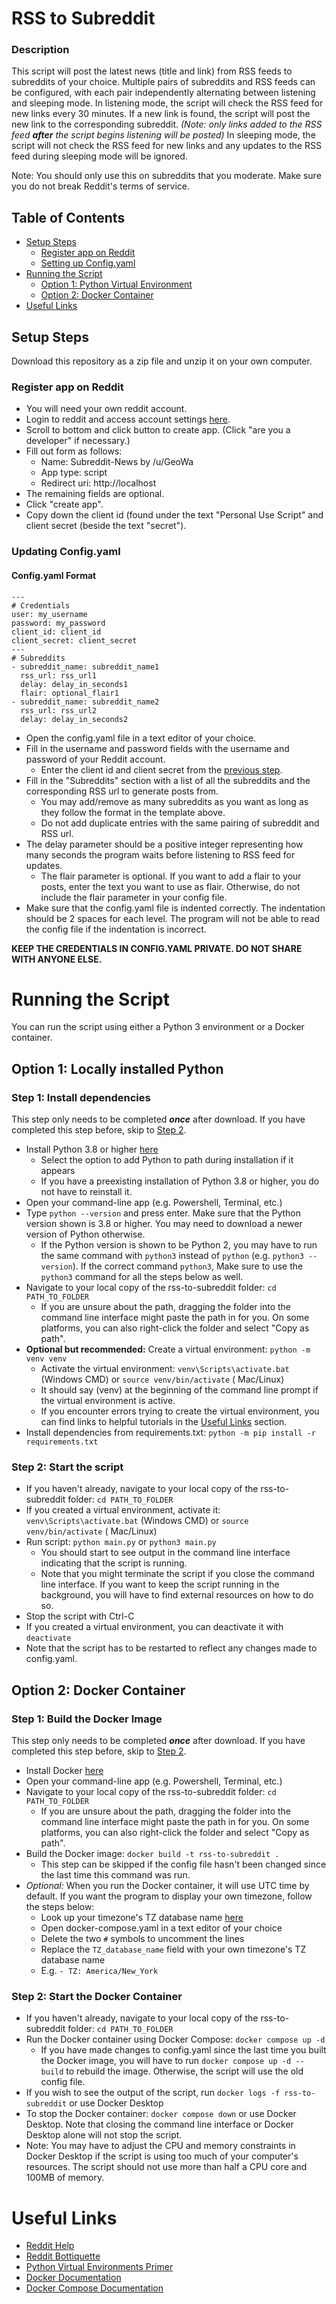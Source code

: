 # RSS to Subreddit

### Description

This script will post the latest news (title and link) from RSS feeds to subreddits of your choice. Multiple pairs of
subreddits and RSS feeds can be configured, with each pair independently alternating between listening and sleeping
mode.
In listening mode, the script will check the RSS feed for new links every 30 minutes. If a new link is found,
the script will post the new link to the corresponding subreddit. *(Note: only links added to the RSS feed **after**
the script begins listening will be posted)* In sleeping mode, the script will not check the RSS feed for new links and
any updates to the RSS feed during sleeping mode will be ignored.

Note: You should only use this on subreddits that you moderate. Make sure you do not break Reddit's terms of service.

## Table of Contents

- [Setup Steps](#setup-steps)
    - [Register app on Reddit](#register-app-on-reddit)
    - [Setting up Config.yaml](#updating-configyaml)
- [Running the Script](#running-the-script)
    - [Option 1: Python Virtual Environment](#option-1-locally-installed-python)
    - [Option 2: Docker Container](#option-2-docker-container)
- [Useful Links](#useful-links)

## Setup Steps

Download this repository as a zip file and unzip it on your own computer.

### Register app on Reddit

- You will need your own reddit account.
- Login to reddit and access account settings [here](https://www.reddit.com/prefs/apps/).
- Scroll to bottom and click button to create app. (Click "are you a developer" if necessary.)
- Fill out form as follows:
    - Name: Subreddit-News by /u/GeoWa
    - App type: script
    - Redirect uri: http://localhost
- The remaining fields are optional.
- Click "create app".
- Copy down the client id (found under the text "Personal Use Script"
  and client secret (beside the text "secret").

### Updating Config.yaml

#### Config.yaml Format

```
---
# Credentials
user: my_username
password: my_password
client_id: client_id
client_secret: client_secret
---
# Subreddits
- subreddit_name: subreddit_name1
  rss_url: rss_url1
  delay: delay_in_seconds1
  flair: optional_flair1
- subreddit_name: subreddit_name2
  rss_url: rss_url2
  delay: delay_in_seconds2
```

- Open the config.yaml file in a text editor of your choice.
- Fill in the username and password fields with the username and password of your Reddit account.
    - Enter the client id and client secret from the [previous step](#register-app-on-reddit).
- Fill in the "Subreddits" section with a list of all the subreddits and the corresponding
  RSS url to generate posts from.
    - You may add/remove as many subreddits as you want as long as they follow the format in the template above.
    - Do not add duplicate entries with the same pairing of subreddit and RSS url.
- The delay parameter should be a positive integer representing how many seconds the program waits before
  listening to RSS feed for updates.
    - The flair parameter is optional. If you want to add a flair to your posts, enter the text you want to use as
      flair.
      Otherwise, do not include the flair parameter in your config file.
- Make sure that the config.yaml file is indented correctly. The indentation should be 2 spaces for each level.
  The program will not be able to read the config file if the indentation is incorrect.

**KEEP THE CREDENTIALS IN CONFIG.YAML PRIVATE. DO NOT SHARE WITH ANYONE ELSE.**

# Running the Script

You can run the script using either a Python 3 environment or a Docker container.

## Option 1: Locally installed Python

### Step 1: Install dependencies

This step only needs to be completed **_once_** after download. If you have completed this step before, skip
to [Step 2](#step-2-start-the-script).

- Install Python 3.8 or higher [here](https://www.python.org/downloads/)
    - Select the option to add Python to path during installation if it appears
    - If you have a preexisting installation of Python 3.8 or higher, you do not have to reinstall it.
- Open your command-line app (e.g. Powershell, Terminal, etc.)
- Type `python --version` and press enter. Make sure that the Python version shown is 3.8 or higher. You may need to
  download a newer version of Python otherwise.
    - If the Python version is shown to be Python 2, you may have to run the same command with `python3` instead
      of `python` (e.g. `python3 --version`). If the correct command `python3`, Make sure to use the `python3` command
      for all the steps below as well.
- Navigate to your local copy of the rss-to-subreddit folder: `cd PATH_TO_FOLDER`
    - If you are unsure about the path, dragging the folder into the command line interface might paste the path in for
      you. On some platforms, you can also right-click the folder and select "Copy as path".
- **Optional but recommended:** Create a virtual environment: `python -m venv venv`
    - Activate the virtual environment: `venv\Scripts\activate.bat` (Windows CMD) or `source venv/bin/activate` (
      Mac/Linux)
    - It should say (venv) at the beginning of the command line prompt if the virtual environment is active.
    - If you encounter errors trying to create the virtual environment, you can find links to helpful tutorials in
      the [Useful Links](#useful-links) section.
- Install dependencies from requirements.txt: `python -m pip install -r requirements.txt`

### Step 2: Start the script

- If you haven't already, navigate to your local copy of the rss-to-subreddit folder: `cd PATH_TO_FOLDER`
- If you created a virtual environment, activate it: `venv\Scripts\activate.bat` (Windows CMD) or `source venv/bin/activate` (
  Mac/Linux)
- Run script: `python main.py` or `python3 main.py`
    - You should start to see output in the command line interface indicating that the script is running.
    - Note that you might terminate the script if you close the command line interface. If you want to keep the script
      running in the background, you will have to find external resources on how to do so.
- Stop the script with Ctrl-C
- If you created a virtual environment, you can deactivate it with `deactivate`
- Note that the script has to be restarted to reflect any changes made to config.yaml.

## Option 2: Docker Container

### Step 1: Build the Docker Image

This step only needs to be completed **_once_** after download. If you have completed this step before, skip
to [Step 2](#step-2-start-the-docker-container).

- Install Docker [here](https://docs.docker.com/get-docker/)
- Open your command-line app (e.g. Powershell, Terminal, etc.)
- Navigate to your local copy of the rss-to-subreddit folder: `cd PATH_TO_FOLDER`
    - If you are unsure about the path, dragging the folder into the command line interface might paste the path in for
      you. On some platforms, you can also right-click the folder and select "Copy as path".
- Build the Docker image: `docker build -t rss-to-subreddit .`
    - This step can be skipped if the config file hasn't been changed since the last time this command was run.
- *Optional:* When you run the Docker container, it will use UTC time by default. If you want the program to
  display your own timezone, follow the steps below:
    - Look up your timezone's TZ database name
      [here](https://en.wikipedia.org/wiki/List_of_tz_database_time_zones)
    - Open docker-compose.yaml in a text editor of your choice
    - Delete the two `#` symbols to uncomment the lines
    - Replace the `TZ_database_name` field with your own timezone's TZ database name
    - E.g. `- TZ: America/New_York`

### Step 2: Start the Docker Container

- If you haven't already, navigate to your local copy of the rss-to-subreddit folder: `cd PATH_TO_FOLDER`
- Run the Docker container using Docker Compose: `docker compose up -d`
  - If you have made changes to config.yaml since the last time you built the Docker image, you will have to
    run `docker compose up -d --build` to rebuild the image. Otherwise, the script will use the old config file.
- If you wish to see the output of the script, run `docker logs -f rss-to-subreddit` or use Docker
  Desktop
- To stop the Docker container: `docker compose down` or use Docker Desktop. Note that closing the command line
  interface or Docker Desktop alone will not stop the script.
- Note: You may have to adjust the CPU and memory constraints in Docker Desktop if the script is using too much of your
  computer's resources. The script should not use more than half a CPU core and 100MB of memory.

# Useful Links

- [Reddit Help](https://www.reddithelp.com/hc/en-us)
- [Reddit Bottiquette](https://www.reddit.com/wiki/bottiquette/)
- [Python Virtual Environments Primer](https://realpython.com/python-virtual-environments-a-primer/#how-can-you-work-with-a-python-virtual-environment)
- [Docker Documentation](https://docs.docker.com/)
- [Docker Compose Documentation](https://docs.docker.com/compose/)

